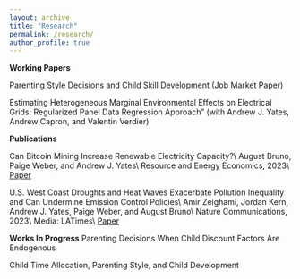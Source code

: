 ```yaml
---
layout: archive
title: "Research"
permalink: /research/
author_profile: true
---
```


<!-- {% if author.googlescholar %}
  You can also find my articles on <u><a href="{{author.googlescholar}}">my Google Scholar profile</a>.</u>
{% endif %}

{% include base_path %}

{% for post in site.publications reversed %}
  {% include archive-single.html %}
{% endfor %} -->
**Working Papers**

Parenting Style Decisions and Child Skill Development (Job Market Paper)

Estimating Heterogeneous Marginal Environmental Effects on Electrical Grids: Regularized Panel Data Regression Approach” (with Andrew J. Yates, Andrew Capron, and Valentin Verdier)

**Publications**

Can Bitcoin Mining Increase Renewable Electricity Capacity?\\
August Bruno, Paige Weber, and Andrew J. Yates\\
Resource and Energy Economics, 2023\\
[Paper](https://www.sciencedirect.com/science/article/pii/S0928765523000313?via%3Dihub) 

U.S. West Coast Droughts and Heat Waves Exacerbate Pollution Inequality and Can Undermine Emission Control Policies\\
Amir Zeighami, Jordan Kern, Andrew J. Yates, Paige Weber, and August Bruno\\
Nature Communications, 2023\\
Media: LATimes\\
[Paper](https://www.nature.com/articles/s41467-023-37080-0) 

**Works In Progress**
Parenting Decisions When Child Discount Factors Are Endogenous

Child Time Allocation, Parenting Style, and Child Development